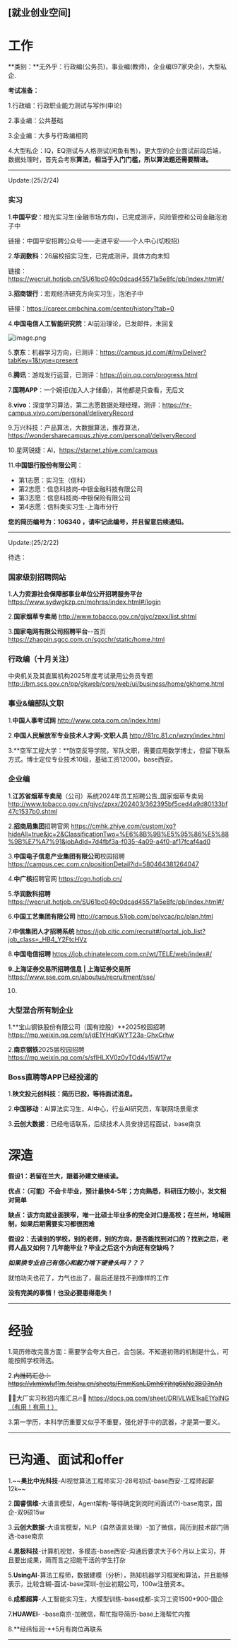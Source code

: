 ## [就业创业空间]
# 工作

**类别：**无外乎：行政编(公务员)，事业编(教师)，企业编(97家央企)，大型私企.

**考试准备：** 

1.行政编：行政职业能力测试与写作(申论)

2.事业编：公共基础

3.企业编：大多与行政编相同

4.大型私企：IQ，EQ测试与人格测试(闲鱼有售)，更大型的企业面试前段后端，数据处理时，首先会考察**算法，相当于入门门槛，所以算法题还需要精进。**

---

Update:(25/2/24)

### 实习

1.**中国平安**：橙光实习生(金融市场方向)，已完成测评，风险管控和公司金融泡池子中

链接：中国平安招聘公众号——走进平安——个人中心(切校招)

2.**华润数科**：26届校招实习生，已完成测评，具体方向未知

链接：https://wecruit.hotjob.cn/SU61bc040c0dcad45571a5e8fc/pb/index.html#/

3.**招商银行**：宏观经济研究方向实习生，泡池子中

链接：https://career.cmbchina.com/center/history?tab=0

4.**中国电信人工智能研究院**：AI前沿理论，已发邮件，未回复

![image.png](attachment:426ed3ed-34e7-490e-978a-22484eafcbab:image.png)

5.**京东**：机器学习方向，已测评：https://campus.jd.com/#/myDeliver?tabKey=1&type=present

6.**腾讯**：游戏发行运营，已测评：https://join.qq.com/progress.html

7.**国聘APP**：一个婉拒(加入人才储备)，其他都是只查看，无后文

8.**vivo**：深度学习算法，第二志愿数据处理经理，测评：https://hr-campus.vivo.com/personal/deliveryRecord

9.万兴科技：产品算法，大数据算法，推荐算法，https://wondersharecampus.zhiye.com/personal/deliveryRecord

10.星网锐捷：AI，https://starnet.zhiye.com/campus

11.**中国银行股份有限公司**：

- 第1志愿：实习生（信科）
- 第2志愿：信息科技岗-中银金融科技有限公司
- 第3志愿：信息科技岗-中银保险有限公司
- 第4志愿：信科类实习生-上海市分行

**您的简历编号为：106340 ，请牢记此编号，并且留意后续通知。**

---

Update:(25/2/22)

待选：

### 国家级别招聘网站

1.**人力资源社会保障部事业单位公开招聘服务平台**  https://www.sydwgkzp.cn/mohrss/index.html#/login

2.**国家烟草专卖局**  http://www.tobacco.gov.cn/gjyc/zpxx/list.shtml

3.**国家电网有限公司招聘平台**--首页  https://zhaopin.sgcc.com.cn/sgcchr/static/home.html

### 行政编（十月关注）

中央机关及其直属机构2025年度考试录用公务员专题  http://bm.scs.gov.cn/pp/gkweb/core/web/ui/business/home/gkhome.html

### 事业&编部队文职

1.**中国人事考试网**  http://www.cpta.com.cn/index.html

2.**中国人民解放军专业技术人才网-文职人员**  http://81rc.81.cn/wzry/index.html

3.**空军工程大学：**防空反导学院，军队文职，需要应用数学博士，但留下联系方式。博士定位专业技术10级，基础工资12000，base西安。

### 企业编

1.**江苏省烟草专卖局**（公司）系统2024年员工招聘公告_国家烟草专卖局  http://www.tobacco.gov.cn/gjyc/zpxx/202403/362395bf5ced4a9d80133bf47c1537b0.shtml

2.**招商局集团**招聘官网  https://cmhk.zhiye.com/custom/xq?hideAll=true&jc=2&ClassificationTwo=%E6%8B%9B%E5%95%86%E5%88%9B%E7%A7%91&jobAdId=7d4fbf3a-f035-4a09-a4f0-af17fcaf4ad0

3.**中国电子信息产业集团有限公司**校园招聘  https://campus.cec.com.cn/positionDetail?id=580464381264047

4.**中广核**招聘官网  https://cgn.hotjob.cn/

5.**华润数科招聘**  https://wecruit.hotjob.cn/SU61bc040c0dcad45571a5e8fc/pb/index.html#/

6.**中国工艺集团有限公司**  http://campus.51job.com/polycac/pc/plan.html

7.**中信集团人才招聘系统**  https://job.citic.com/recruit#/portal_job_list?job_class=_HB4_Y2FtcHVz

8.**中国电信招聘**  https://job.chinatelecom.com.cn/wt/TELE/web/index#/

**9.上海证券交易所招聘信息 | 上海证券交易所**  https://www.sse.com.cn/aboutus/recruitment/sse/

10.

### 大型混合所有制企业

1.**宝山钢铁股份有限公司（国有控股）**2025校园招聘  https://mp.weixin.qq.com/s/jdE1YHqKWYT23a-GhxCrhw

2.**南京钢铁**2025届校园招聘  https://mp.weixin.qq.com/s/sflHLXV0z0vTOd4v15W17w

### Boss直聘等APP已经投递的

1.**陕文投元创科技：简历已投，等待面试消息。**

2.**中国移动**：AI算法实习生，AI中心，行业AI研究员，车联网场景需求

3.**云创大数据**：已经电话联系，后续技术人员安排远程面试，base南京

# 深造

**假设1：若留在兰大，跟着孙建文继续读。**

**优点：（可能）不会卡毕业，预计最快4-5年；方向熟悉，科研压力较小，发文相对简单**

**缺点：该方向就业面狭窄，唯一比硕士毕业多的完全对口是高校；在兰州，地域限制，如果后期需要实习都很困难**

**假设2：去读别的学校，别的老师，别的方向，是否能找到对口的？找到之后，老师人品又如何？几年能毕业？毕业之后这个方向还有空缺吗？**

***如果换专业自己有信心和毅力啃下硬骨头吗？？？***

就怕功夫也花了，力气也出了，最后还是找不到像样的工作

**没有完美的事情！也没必要患得患失！**

---

# 经验

1.简历修改完善方面：需要学会夸大自己，会包装。不知道初筛的机制是什么，可能按照学校筛选。

2.~~内推码汇总：https://vkmkwluf1m.feishu.cn/sheets/FmmKsnLDmh6Yjhtg6kNc3BO3nAh~~

📢🔥大厂实习秋招内推汇总🔥📢
https://docs.qq.com/sheet/DRlVLWE1kaE1YalNG（有用！有用！）

3.第一学历，本科学历重要又似乎不重要，强化好手中的武器，才是第一要义。

---

# 已沟通、面试和offer

1.**~~奥比中光科技**-AI视觉算法工程师实习-28号初试-base西安-工程师起薪12k~~

2.**国睿信维**-大语言模型，Agent架构-等待确定到岗时间面试(?)-base南京，国企-双9硕15w

3.**云创大数据**-大语言模型，NLP（自然语言处理）-加了微信，简历到技术部门筛选-base南京

4.**思极科技**-计算机视觉，多模态-base西安-沟通后要求大于6个月以上实习，并且要出成果，简而言之招能干活的学生打杂

5.**UsingAI**-算法工程师，数据建模（分析），熟知机器学习框架和算法，并且能够表示，比较含糊-面试-base深圳-创业初期公司，100w注册资本。

6.**成都超算**-人工智能实习生，大模型训练-base成都-实习工资1500+900-国企

7.**HUAWEI**- -base南京-加微信，帮忙指导简历-base上海帮忙内推

8.**经纬恒润-**5月有岗位再联系

****
